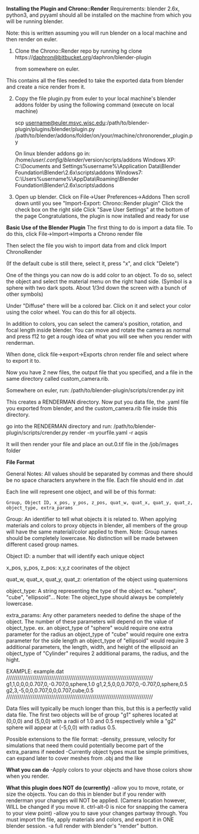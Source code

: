 **Installing the Plugin and Chrono::Render**
Requirements: blender 2.6x, python3, and pyyaml should all be installed on 
    the machine from which you will be running blender.

Note: this is written assuming you will run blender on a local machine
and then render on euler.

1. Clone the Chrono::Render repo by running 
    hg clone https://daphron@bitbucket.org/daphron/blender-plugin 

    from somewhere on euler.

This contains all the files needed to take the exported data from blender 
and create a nice render from it.

2. Copy the file plugin.py from euler to your local machine's blender
    addons folder by using the following command (execute on local machine)

    scp username@euler.msvc.wisc.edu:/path/to/blender-plugin/plugins/blender/plugin.py
    /path/to/blender/addons/folder/on/your/machine/chronorender_plugin.py

    On linux blender addons go in:
    /home/$user/.config/blender/$version/scripts/addons
    Windows XP:
    C:\Documents and Settings\%username%\Application Data\Blender Foundation\Blender\2.6x\scripts\addons
    Windows7:
    C:\Users\%username%\AppData\Roaming\Blender Foundation\Blender\2.6x\scripts\addons

3. Open up blender.
    Click on File->User Preferences->Addons 
    Then scroll down until you see "Import-Export: Chrono::Render plugin"
    Click the check box on the right side
    Click "Save User Settings" at the bottom of the page
    Congratulations, the plugin is now installed and ready for use

**Basic Use of the Blender Plugin**
The first thing to do is import a data file. To do this, click 
File->Import->Imports a Chrono render file

Then select the file you wish to import data from and click Import ChronoRender

(If the default cube is still there, select it, press "x", and click "Delete")

One of the things you can now do is add color to an object. To do so, select 
    the object and select the material menu on the right hand side. (Symbol is
    a sphere with two dark spots. About 1/3rd down the screen with a bunch of
    other symbols)

Under "Diffuse" there will be a colored bar. Click on it and select your color
    using the color wheel. You can do this for all objects.

In addition to colors, you can select the camera's position, rotation, and focal length
    inside blender. You can move and rotate the camera as normal and press f12
    to get a rough idea of what you will see when you render with renderman.
    
When done, click file->export->Exports chron render file and select where to
    export it to. 

Now you have 2 new files, the output file that you specified, and a file in
    the same directory called custom_camera.rib. 

Somewhere on euler, run:
    /path/to/blender-plugin/scripts/crender.py init

This creates a RENDERMAN directory. Now put you data file, the .yaml file you 
exported from blender, and the custom_camera.rib file inside this directory.

go into the RENDERMAN directory and run:
    /path/to/blender-plugin/scripts/crender.py render -m yourfile.yaml -r aqsis

It will then render your file and place an out.0.tif file in the /job/images folder

**File Format**

General Notes:
    All values should be separated by commas and there should be no 
    space characters anywhere in the file. Each file should end in .dat 

Each line will represent one object, and will be of this format:

    Group, Object ID, x_pos, y_pos, z_pos, quat_w, quat_x, quat_y, quat_z,
    object_type, extra_params

Group: An identifier to tell what objects it is related to. When 
applying materials and colors to proxy objects in blender, all members 
of the group will have the same material/color applied to them.
    Note: Group names should be completely lowercase. No distinction will
        be made between different cased group names.

Object ID: a number that will identify each unique object

x_pos, y_pos, z_pos: x,y,z coorinates of the object

quat_w, quat_x, quat_y, quat_z: orientation of the object using quaternions

object_type: A string representing the type of the object
    ex. "sphere", "cube", "ellipsoid"...
    Note: The object_type should always be completely lowercase.

extra_params: Any other parameters needed to define the shape of the 
	object. The number of these parameters will depend on the value of 
	object_type.
    ex. an object_type of "sphere" would require one extra parameter for 
			the radius
        an object_type of "cube" would require one extra parameter for 
			the side length
        an object_type of "ellipsoid" would require 3 additional 
			parameters, the length, width, and height of the ellipsoid
        an object_type of "Cylinder" requires 2 additional params, 
			the radius, and the hight.

EXAMPLE: example.dat
//////////////////////////////////////////////////////////////////////////////
g1,1,0,0,0,0.707,0,-0.707,0,sphere,1.0
g1,2,5,0,0,0.707,0,-0.707,0,sphere,0.5
g2,3,-5,0,0,0.707,0,0,0.707,cube,0.5
//////////////////////////////////////////////////////////////////////////////

Data files will typically be much longer than this, but this is a perfectly 
valid data file. The first two objects will be of group "g1" spheres located 
at (0,0,0) and (5,0,0) with a radii of 1.0 and 0.5 respectively while a "g2" 
sphere will appear at (-5,0,0) with radius 0.5.   

Possible extensions to the file format:
-density, pressure, velocity for simulations that need them could 
	potentially become part of the extra_params if needed
-Currently object types must be simple primitives, can expand later to 
	cover meshes from .obj and the like

**What you can do**
-Apply colors to your objects and have those colors show when you render.

**What this plugin does NOT do (currently)**
-allow you to move, rotate, or size the objects. You can do this in blender but if
    you render with renderman your changes will NOT be applied. (Camera 
    location however, WILL be changed if you move it. ctrl-alt-0 is nice for 
    snapping the camera to your view point)
-allow you to save your changes partway through. You must import the file,
    apply materials and colors, and export it in ONE blender session.
-a full render with blender's "render" button.
